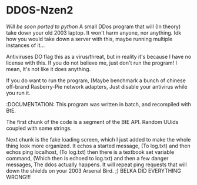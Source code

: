 # DDOS-Nzen2
*Will be soon ported to python*
A small DDos program that will (In theory) take down your old 2003 laptop.
It won't harm anyone, nor anything.
Idk how you would take down a server with this, maybe running multiple instances of it...

Antiviruses DO flag this as a virus/threat, but in reality it's because I have no license with this.
If you do not believe me, just don't run the program!
I mean, It's not like it does anything.

If you do want to run the program, (Maybe benchmark a bunch of chinese off-brand Rasberry-Pie network adapters,
Just disable your antivirus while you run it.




:DOCUMENTATION:
This program was written in batch, and recompiled with BtE.

The first chunk of the code is a segment of the BtE API.
Random UUids coupled with some strings.

Next chunk is the fake loading screen, which I just added to make
the whole thing look more organized.
It echos a started message, (To log.txt)
and then echos ping localhost, (To log.txt)
then there is a textbook set variable command, (Which then is echoed to log.txt)
and then a few danger messages,
The ddos actually happens.
It will repeat ping requests that will down the shields on your 2003 Arsenal Bird. ;)
BELKA DID EVERYTHING WRONG!!!
